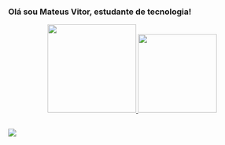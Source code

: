 ### Olá sou Mateus Vitor, estudante de tecnologia!

<div align="center">
  <a href="https://github.com/Mateusv01">
  <img height="180em" src="https://github-readme-stats.vercel.app/api?username=Mateusv01&show_icons=true&theme=dCobalto&include_all_commits=true&count_private=true"/>
  <img height="160em" src="https://github-readme-stats.vercel.app/api/top-langs/?username=Mateusv01&layout=compact&langs_count=7&theme=Cobalto"/>
</div>

##

 <a href="https://www.linkedin.com/in/mateus-vitor-cunha-dos-anjos-51256a235/" target="_blank"><img src="https://img.shields.io/badge/-LinkedIn-%230077B5?style=for-the-badge&logo=linkedin&logoColor=white" target="_blank"></a> 
